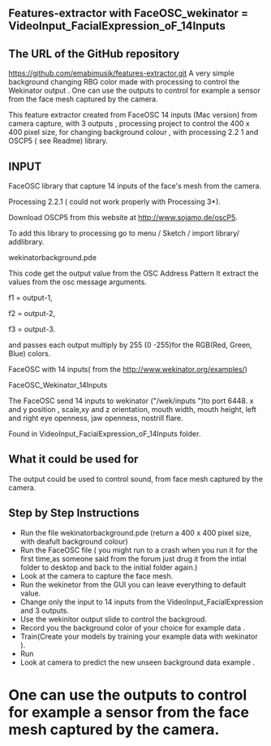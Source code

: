 ## Features-extractor with FaceOSC_wekinator = VideoInput_FacialExpression_oF_14Inputs
## The URL of the GitHub repository
https://github.com/emabimusik/features-extractor.git
A very simple background changing  RBG color made with processing to control the  Wekinator output . One can use the outputs to control for example a sensor from the face mesh captured by the camera.

This feature  extractor created from FaceOSC 14 inputs (Mac version)  from camera capture, with 3 outputs , processing project to control the 400 x 400 pixel size, for changing background colour ,  with processing 2.2 1 and OSCP5 ( see Readme) library.

## INPUT
FaceOSC library that capture 14 inputs of the face's mesh from the camera. 

Processing 2.2.1 ( could not work properly with Processing 3*).

Download OSCP5 from  this website at http://www.sojamo.de/oscP5.

To add this library to processing go to   menu / Sketch / import library/ addlibrary.

wekinatorbackground.pde 

This  code  get the output value from the OSC Address Pattern 
It  extract the values from the osc message arguments.

f1 = output-1,

f2 = output-2,

f3 = output-3.

and passes each output multiply by 255 (0 -255)for the RGB(Red, Green, Blue) colors.


 FaceOSC with 14 inputs( from the http://www.wekinator.org/examples/)
 
 FaceOSC_Wekinator_14Inputs
 
 The FaceOSC send 14 inputs to wekinator ("/wek/inputs ")to port 6448.
 x and y position , scale,xy and z orientation, mouth width, mouth height, left and right eye openness,
 jaw openness, nostrill flare.

 Found in  VideoInput_FacialExpression_oF_14Inputs folder.
 
 

## What it could be used for
 
The output could be used to control sound, from face mesh captured by the camera.

## Step by Step Instructions
* Run the file wekinatorbackground.pde (return a 400 x 400 pixel size, with deafult background colour)
* Run the FaceOSC file ( you might run to a crash when you run it  for the first time,as someone said from the forum just drug it from the intial folder to desktop and  back to the initial folder again.)
* Look at the camera to capture the face mesh.
* Run the wekinetor from the GUI you can leave everything to default value.
* Change only the input to 14 inputs from the VideoInput_FacialExpression and 3 outputs.
* Use the wekinitor output slide to control the backgroud.
* Record you the background color of your choice for example data .
* Train(Create your models by training your example data with wekinator ).
* Run
* Look at camera to predict the new unseen background data example .
# One can use the outputs to control for example a sensor from the face mesh captured by the camera.
